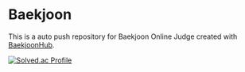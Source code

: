 # Baekjoon
This is a auto push repository for Baekjoon Online Judge created with [BaekjoonHub](https://github.com/BaekjoonHub/BaekjoonHub).

[![Solved.ac Profile](http://mazassumnida.wtf/api/v2/generate_badge?boj=sak1023)](https://solved.ac/sak1023/)

